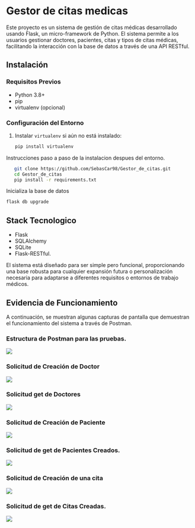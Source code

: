 # Gestor de citas medicas

Este proyecto es un sistema de gestión de citas médicas desarrollado usando Flask, 
un micro-framework de Python. El sistema permite a los usuarios gestionar doctores, pacientes, 
citas y tipos de citas médicas, facilitando la interacción con la base de datos a través de una API RESTful.

## Instalación

### Requisitos Previos

- Python 3.8+
- pip
- virtualenv (opcional)

### Configuración del Entorno

1. Instalar `virtualenv` si aún no está instalado:

   ```bash
   pip install virtualenv

Instrucciones paso a paso de la instalacion despues del entorno.

   ```bash
      git clone https://github.com/SebasCar98/Gestor_de_citas.git
      cd Gestor_de_citas
      pip install -r requirements.txt
   ```
Inicializa la base de datos
   ```bash
   flask db upgrade
   ```   

## Stack Tecnologico

- Flask
- SQLAlchemy
- SQLite
- Flask-RESTful.

El sistema está diseñado para ser simple pero funcional, 
proporcionando una base robusta para cualquier expansión futura o 
personalización necesaria para adaptarse a diferentes requisitos o entornos de trabajo médicos.

## Evidencia de Funcionamiento

A continuación, se muestran algunas capturas de pantalla que demuestran el funcionamiento del sistema 
a través de Postman.

### Estructura de Postman para las pruebas.

![](images/menu_postman.png)


### Solicitud de Creación de Doctor

![](images/image1doc_create.png)

### Solicitud get de Doctores

![](images/image3doc_get.png)

### Solicitud de Creación de Paciente

![](images/image5Paciente_post.png)

### Solicitud de get de Pacientes Creados.

![](images/image4paciente_get.png)

### Solicitud de Creación de una cita

![](images/image7Cita_post.png)

### Solicitud de get de Citas Creadas.

![](images/image6Cita_get.png)




